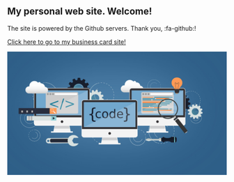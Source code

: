 ##  My personal web site. Welcome!

The site is powered by the Github servers. Thank you, :fa-github:!

[Click here to go to my business card site!](http://sergeikryzhanovskii.github.io/ "Click here!")

![](https://github.com/SergeiKryzhanovskii/SergeiKryzhanovskii.github.io/raw/master/img/under_dev_original.jpg)

